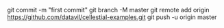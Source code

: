 
git commit -m "first commit"
git branch -M master
git remote add origin https://github.com/datavil/cellestial-examples.git
git push -u origin master